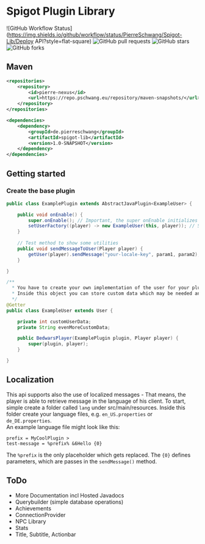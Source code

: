 # Spigot Plugin Library
![GitHub Workflow Status](https://img.shields.io/github/workflow/status/PierreSchwang/Spigot-Lib/Deploy API?style=flat-square)
![GitHub pull requests](https://img.shields.io/github/issues-pr/PierreSchwang/Spigot-Lib)
![GitHub stars](https://img.shields.io/github/stars/PierreSchwang/Spigot-Lib?style=flat-square)
![GitHub forks](https://img.shields.io/github/forks/PierreSchwang/Spigot-Lib?style=flat-square)
## Maven 
````xml
<repositories>
    <repository>
        <id>pierre-nexus</id>
        <url>https://repo.pschwang.eu/repository/maven-snapshots/</url>
    </repository>
</repositories>

<dependencies>
    <dependency>
        <groupId>de.pierreschwang</groupId>
        <artifactId>spigot-lib</artifactId>
        <version>1.0-SNAPSHOT</version>
    </dependency>
</dependencies>
````

## Getting started
### Create the base plugin

````java
public class ExamplePlugin extends AbstractJavaPlugin<ExampleUser> {

    public void onEnable() {
        super.onEnable(); // Important, the super onEnable initializes the library
        setUserFactory((player) -> new ExampleUser(this, player)); // Set the user factory
    }   
    
    // Test method to show some utilities
    public void sendMessageToUser(Player player) {
        getUser(player).sendMessage("your-locale-key", param1, param2); // Sends a localized message to the user
    } 

}
````

````java
/**
  * You have to create your own implementation of the user for your plugin. 
  * Inside this object you can store custom data which may be needed and also have access to methods from the base user.
  */
@Getter
public class ExampleUser extends User {

    private int customUserData;
    private String evenMoreCustomData;

    public BedwarsPlayer(ExamplePlugin plugin, Player player) {
        super(plugin, player);
    }

}
````

## Localization
This api supports also the use of localized messages - That means, the player is able to retrieve message in the language of his client.
To start, simple create a folder called `lang` under src/main/resources. Inside this folder create your language files, e.g. `en_US.properties` or `de_DE.properties`.
<br />
An example language file might look like this:
````properties
prefix = MyCoolPlugin >
test-message = %prefix% &6Hello {0}
````
The ``%prefix`` is the only placeholder which gets replaced. The `{0}` defines parameters, which are passes in the `sendMessage()` method.


## ToDo
 + More Documentation incl Hosted Javadocs
 + Querybuilder (simple database operations)
 + Achievements
 + ConnectionProvider
 + NPC Library
 + Stats
 + Title, Subtitle, Actionbar
